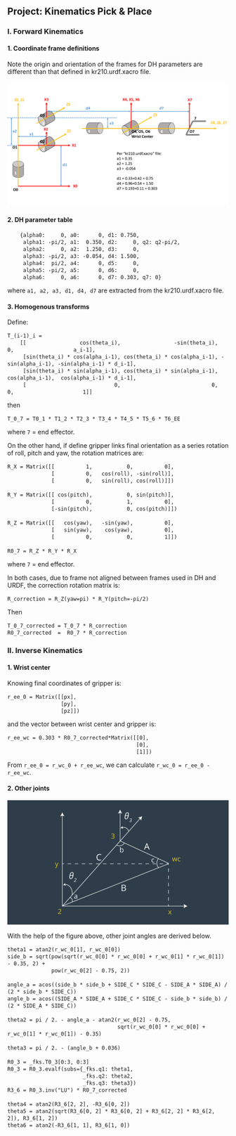 ## Project: Kinematics Pick & Place

### I. Forward Kinematics

#### 1. Coordinate frame definitions

Note the origin and orientation of the frames for DH parameters are different than that defined in kr210.urdf.xacro file.

![alt text](./misc_images/KR210_DH_param_frames.png)


#### 2. DH parameter table
```
    {alpha0:     0, a0:      0, d1: 0.750,
     alpha1: -pi/2, a1:  0.350, d2:     0, q2: q2-pi/2,
     alpha2:     0, a2:  1.250, d3:     0,
     alpha3: -pi/2, a3: -0.054, d4: 1.500,
     alpha4:  pi/2, a4:      0, d5:     0,
     alpha5: -pi/2, a5:      0, d6:     0,
     alpha6:     0, a6:      0, d7: 0.303, q7: 0}
```
where `a1, a2, a3, d1, d4, d7` are extracted from the kr210.urdf.xacro file.

#### 3. Homogenous transforms

Define:
```
T_(i-1)_i = 
    [[                 cos(theta_i),                 -sin(theta_i),               0,                   a_i-1], 
     [sin(theta_i) * cos(alpha_i-1), cos(theta_i) * cos(alpha_i-1), -sin(alpha_i-1), -sin(alpha_i-1) * d_i-1], 
     [sin(theta_i) * sin(alpha_i-1), cos(theta_i) * sin(alpha_i-1),  cos(alpha_i-1),  cos(alpha_i-1) * d_i-1], 
     [                            0,                             0,                0,                      1]]
```
then
```
T_0_7 = T0_1 * T1_2 * T2_3 * T3_4 * T4_5 * T5_6 * T6_EE
```
where `7` = end effector.

On the other hand, if define gripper links final orientation as a series rotation of roll, pitch and yaw, the rotation matrices are:
```
R_X = Matrix([[          1,           0,          0],
              [          0,   cos(roll), -sin(roll)],
              [          0,   sin(roll), cos(roll)]])
              
R_Y = Matrix([[ cos(pitch),           0, sin(pitch)],
              [          0,           1,          0],
              [-sin(pitch),           0, cos(pitch)]])

R_Z = Matrix([[   cos(yaw),   -sin(yaw),          0],
              [   sin(yaw),    cos(yaw),          0],
              [          0,           0,          1]])
              
R0_7 = R_Z * R_Y * R_X
```
where `7` = end effector.

In both cases, due to frame not aligned between frames used in DH and URDF, the correction rotation matrix is:
```
R_correction = R_Z(yaw=pi) * R_Y(pitch=-pi/2)
```

Then
```
T_0_7_corrected = T_0_7 * R_correction
R0_7_corrected  =  R0_7 * R_correction
```

### II. Inverse  Kinematics

#### 1. Wrist center

Knowing final coordinates of gripper is:
```
r_ee_0 = Matrix([[px],
                 [py],
                 [pz]])
```

and the vector between wrist center and gripper is:
```
r_ee_wc = 0.303 * R0_7_corrected*Matrix([[0],
                                         [0],
                                         [1]])
```
From `r_ee_0 = r_wc_0 + r_ee_wc`, we can calculate `r_wc_0 = r_ee_0 - r_ee_wc`.

#### 2. Other joints

![alt text](./misc_images/inverse_kinematics.png)

With the help of the figure above, other joint angles are derived below.

```
theta1 = atan2(r_wc_0[1], r_wc_0[0])
side_b = sqrt(pow(sqrt(r_wc_0[0] * r_wc_0[0] + r_wc_0[1] * r_wc_0[1]) - 0.35, 2) +
              pow(r_wc_0[2] - 0.75, 2))

angle_a = acos((side_b * side_b + SIDE_C * SIDE_C - SIDE_A * SIDE_A) / (2 * side_b * SIDE_C))
angle_b = acos((SIDE_A * SIDE_A + SIDE_C * SIDE_C - side_b * side_b) / (2 * SIDE_A * SIDE_C))

theta2 = pi / 2. - angle_a - atan2(r_wc_0[2] - 0.75,
                                   sqrt(r_wc_0[0] * r_wc_0[0] + r_wc_0[1] * r_wc_0[1]) - 0.35)

theta3 = pi / 2. - (angle_b + 0.036)

R0_3 = _fks.T0_3[0:3, 0:3]
R0_3 = R0_3.evalf(subs={_fks.q1: theta1,
                        _fks.q2: theta2,
                        _fks.q3: theta3})
R3_6 = R0_3.inv("LU") * R0_7_corrected

theta4 = atan2(R3_6[2, 2], -R3_6[0, 2])
theta5 = atan2(sqrt(R3_6[0, 2] * R3_6[0, 2] + R3_6[2, 2] * R3_6[2, 2]), R3_6[1, 2])
theta6 = atan2(-R3_6[1, 1], R3_6[1, 0])
```
